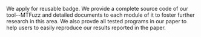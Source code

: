 We apply for reusable badge. We provide a complete source code of our tool--MTFuzz and detailed documents to each module of it to foster further research in this area. We also provde all tested programs in our paper to help users to easily reproduce our results reported in the paper.
